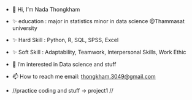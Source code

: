 - 👋 Hi, I’m Nada Thongkham 
- ✨ education : major in statistics minor in data science @Thammasat university
- ✨ Hard Skill : Python, R, SQL, SPSS, Excel
- ✨ Soft Skill : Adaptability, Teamwork, Interpersonal Skills, Work Ethic

- 👀 I’m interested in Data science and stuff

- 📫 How to reach me 
email: thongkham.3049@gmail.com

- //practice coding and stuff -> project1 //

